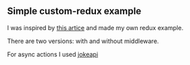 ## Simple custom-redux example

I was inspired by [this artice](https://habr.com/ru/post/439104) and made my own redux example.

There are two versions: with and without middleware. 

For async actions I used [jokeapi](https://sv443.net/jokeapi)